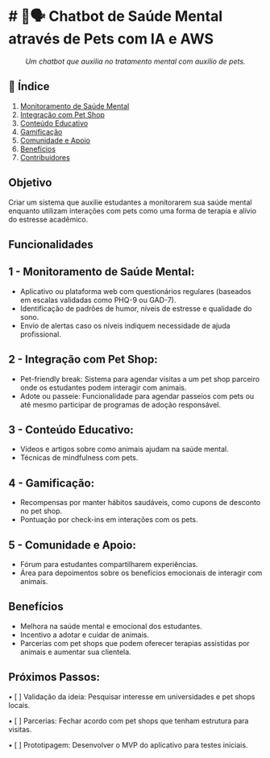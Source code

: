 # # 🐶🗣️ Chatbot de Saúde Mental através de Pets com IA e AWS

<p align="center"><i>Um chatbot que auxilia no tratamento mental com auxilio de pets.</i></p>

## 📖 Índice

1. [ Monitoramento de Saúde Mental](#-arquitetura-preliminar-aws)
2. [ Integração com Pet Shop](#-tecnologias-utilizadas)
3. [ Conteúdo Educativo](#-execucao-e-utilizacao)
4. [ Gamificação](#-estrutura-de-pastas)
5. [ Comunidade e Apoio](#-desafios-e-dificuldades)
6. [ Benefícios](#-contribuidores)
7. [ Contribuidores](#-contribuidores)

##  Objetivo

Criar um sistema que auxilie estudantes a monitorarem sua saúde mental enquanto utilizam interações com pets como uma forma de terapia e alívio do estresse acadêmico.

## Funcionalidades
## 1 - Monitoramento de Saúde Mental:

- Aplicativo ou plataforma web com questionários regulares (baseados em escalas validadas como PHQ-9 ou GAD-7).
- Identificação de padrões de humor, níveis de estresse e qualidade do sono.
- Envio de alertas caso os níveis indiquem necessidade de ajuda profissional.

## 2 - Integração com Pet Shop:

- Pet-friendly break: Sistema para agendar visitas a um pet shop parceiro onde os estudantes podem interagir com animais.
- Adote ou passeie: Funcionalidade para agendar passeios com pets ou até mesmo participar de programas de adoção responsável.

## 3 - Conteúdo Educativo:

- Vídeos e artigos sobre como animais ajudam na saúde mental.
- Técnicas de mindfulness com pets.

## 4 - Gamificação:

- Recompensas por manter hábitos saudáveis, como cupons de desconto no pet shop.
- Pontuação por check-ins em interações com os pets.

## 5 - Comunidade e Apoio:

- Fórum para estudantes compartilharem experiências.
- Área para depoimentos sobre os benefícios emocionais de interagir com animais.

## Benefícios

- Melhora na saúde mental e emocional dos estudantes.
- Incentivo a adotar e cuidar de animais.
- Parcerias com pet shops que podem oferecer terapias assistidas por animais e aumentar sua clientela.

## Próximos Passos:

•	[ ] Validação da ideia: Pesquisar interesse em universidades e pet shops locais.

•	[ ] Parcerias: Fechar acordo com pet shops que tenham estrutura para visitas.

•	[ ] Prototipagem: Desenvolver o MVP do aplicativo para testes iniciais.
